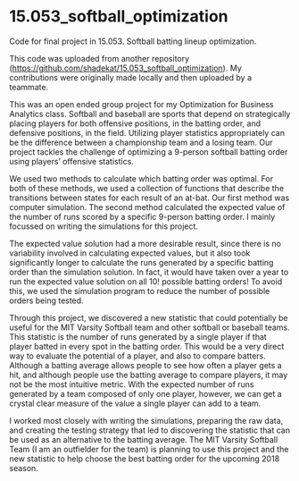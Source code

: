 # 15.053_softball_optimization
Code for final project in 15.053. Softball batting lineup optimization.

This code was uploaded from another repository (https://github.com/shadekat/15.053_softball_optimization).  My contributions were originally made locally and then uploaded by a teammate. 

This was an open ended group project for my Optimization for Business Analytics class. Softball and baseball are sports that depend on strategically placing players for both offensive positions, in the batting order, and defensive positions, in the field.  Utilizing player statistics appropriately can be the difference between a championship team and a losing team.  Our project tackles the challenge of optimizing a 9-person softball batting order using players’ offensive statistics.  

We used two methods to calculate which batting order was optimal.  For both of these methods, we used a collection of functions that describe the transitions between states for each result of an at-bat. Our first method was computer simulation.  The second method calculated the expected value of the number of runs scored by a specific 9-person batting order.  I mainly focussed on writing the simulations for this project.

The expected value solution had a more desirable result, since there is no variability involved in calculating expected values, but it also took significantly longer to calculate the runs generated by a specific batting order than the simulation solution.  In fact, it would have taken over a year to run the expected value solution on all 10! possible batting orders!  To avoid this, we used the simulation program to reduce the number of possible orders being tested.

Through this project, we discovered a new statistic that could potentially be useful for the MIT Varsity Softball team and other softball or baseball teams. This statistic is the number of runs generated by a single player if that player batted in every spot in the batting order.  This would be a very direct way to evaluate the potential of a player, and also to compare batters.  Although a batting average allows people to see how often a player gets a hit, and although people use the batting average to compare players, it may not be the most intuitive metric.  With the expected number of runs generated by a team composed of only one player, however, we can get a crystal clear measure of the value a single player can add to a team. 

I worked most closely with writing the simulations, preparing the raw data, and creating the testing strategy that led to discovering the statistic that can be used as an alternative to the batting average.  The MIT Varsity Softball Team (I am an outfielder for the team) is planning to use this project and the new statistic to help choose the best batting order for the upcoming 2018 season.
